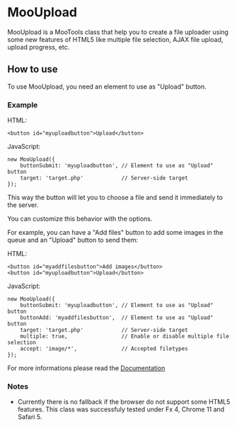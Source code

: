 MooUpload
====

MooUpload is a MooTools class that help you to create a file uploader using some new features of HTML5 like multiple file selection, AJAX file upload, upload progress, etc.

How to use
----------

To use MooUpload, you need an element to use as "Upload" button.

### Example

HTML:

	<button id="myuploadbutton">Upload</button>

JavaScript:

	new MooUpload({
		buttonSubmit: 'myuploadbutton',	// Element to use as "Upload" button
		target: 'target.php'			// Server-side target
	});

This way the button will let you to choose a file and send it immediately to the server.

You can customize this behavior with the options.

For example, you can have a "Add files" button to add some images in the queue and an "Upload" button to send them:

HTML:

	<button id="myaddfilesbutton">Add images</button>
	<button id="myuploadbutton">Upload</button>

JavaScript:

	new MooUpload({
		buttonSubmit: 'myuploadbutton',	// Element to use as "Upload" button
		buttonAdd: 'myaddfilesbutton',	// Element to use as "Upload" button
		target: 'target.php'			// Server-side target
		multiple: true,					// Enable or disable multiple file selection
		accept: 'image/*',				// Accepted filetypes
	});

For more informations please read the [Documentation](https://github.com/Country/MooUpload/Docs/MooUpload.md)

### Notes

 * Currently there is no fallback if the browser do not support some HTML5 features. This class was successfuly tested under Fx 4, Chrome 11 and Safari 5.